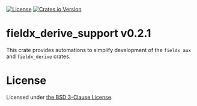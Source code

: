 <!-- markdownlint-disable-next-line MD041 -->
[![License](https://img.shields.io/github/license/vrurg/fieldx)](https://github.com/vrurg/fieldx/blob/main/LICENSE)
[![Crates.io Version](https://img.shields.io/crates/v/fieldx_derive_support)](https://crates.io/crates/fieldx_derive_support)

# fieldx_derive_support v0.2.1

This crate provides automations to simplify development of the `fieldx_aux` and `fieldx_derive` crates.

# License

Licensed under [the BSD 3-Clause License](/LICENSE).
